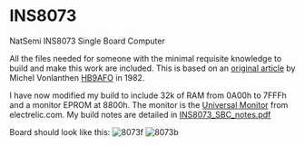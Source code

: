 # INS8073
NatSemi INS8073 Single Board Computer

All the files needed for someone with the minimal requisite knowledge to build and make this work are included. 
This is based on an [original article](https://hb9afo.ch/histoire/1982-12_Systeme%20Microvon_2.pdf) by Michel Vonlanthen [HB9AFO](https://hb9afo.ch/) in 1982.

I have now modified my build to include 32k of RAM from 0A00h to 7FFFh and a monitor EPROM at 8800h.
The monitor is the [Universal Monitor](UniMon) from electrelic.com.
My build notes are detailed in [INS8073_SBC_notes.pdf](INS8073_SBC_notes.pdf)

Board should look like this:
![8073f](https://user-images.githubusercontent.com/24400566/128126706-53bcd1b1-a8db-4e58-814d-ec44f5640497.png)
![8073b](https://user-images.githubusercontent.com/24400566/128126709-d804341d-6626-4734-a98a-7e4f827b2daa.png)

